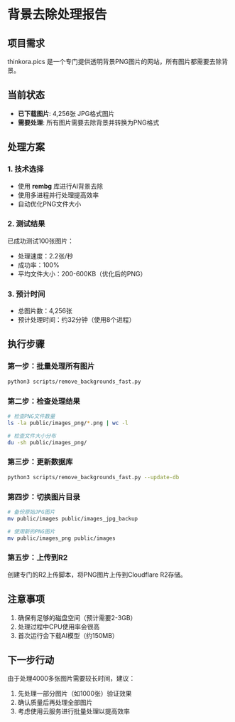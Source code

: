 # 背景去除处理报告

## 项目需求
thinkora.pics 是一个专门提供透明背景PNG图片的网站，所有图片都需要去除背景。

## 当前状态
- **已下载图片**: 4,256张 JPG格式图片
- **需要处理**: 所有图片需要去除背景并转换为PNG格式

## 处理方案

### 1. 技术选择
- 使用 **rembg** 库进行AI背景去除
- 使用多进程并行处理提高效率
- 自动优化PNG文件大小

### 2. 测试结果
已成功测试100张图片：
- 处理速度：2.2张/秒
- 成功率：100%
- 平均文件大小：200-600KB（优化后的PNG）

### 3. 预计时间
- 总图片数：4,256张
- 预计处理时间：约32分钟（使用8个进程）

## 执行步骤

### 第一步：批量处理所有图片
```bash
python3 scripts/remove_backgrounds_fast.py
```

### 第二步：检查处理结果
```bash
# 检查PNG文件数量
ls -la public/images_png/*.png | wc -l

# 检查文件大小分布
du -sh public/images_png/
```

### 第三步：更新数据库
```bash
python3 scripts/remove_backgrounds_fast.py --update-db
```

### 第四步：切换图片目录
```bash
# 备份原始JPG图片
mv public/images public/images_jpg_backup

# 使用新的PNG图片
mv public/images_png public/images
```

### 第五步：上传到R2
创建专门的R2上传脚本，将PNG图片上传到Cloudflare R2存储。

## 注意事项
1. 确保有足够的磁盘空间（预计需要2-3GB）
2. 处理过程中CPU使用率会很高
3. 首次运行会下载AI模型（约150MB）

## 下一步行动
由于处理4000多张图片需要较长时间，建议：
1. 先处理一部分图片（如1000张）验证效果
2. 确认质量后再处理全部图片
3. 考虑使用云服务进行批量处理以提高效率